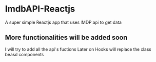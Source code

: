 # ImdbAPI-Reactjs
A super simple Reactjs app that uses IMDP api to get data

## More functionalities will be added soon
I will try to add all the api's fuctions
Later on Hooks will replace the class beasd components
